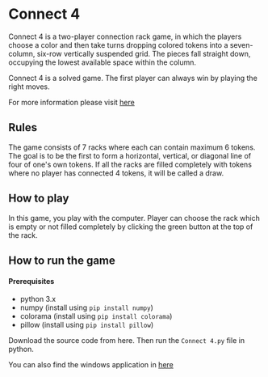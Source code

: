 # Connect 4
Connect 4 is a two-player connection rack game, in which the players choose a color and then take turns dropping colored tokens into a seven-column, six-row vertically suspended grid. The pieces fall straight down, occupying the lowest available space within the column.

Connect 4 is a solved game. The first player can always win by playing the right moves.

For more information please visit [here](https://en.wikipedia.org/wiki/Connect_Four)

## Rules
The game consists of 7 racks where each can contain maximum 6 tokens. 
The goal is to be the first to form a horizontal, vertical, or diagonal line of four of one's own tokens.
If all the racks are filled completely with tokens where no player has connected 4 tokens, it will be called a draw.

## How to play
In this game, you play with the computer.
Player can choose the rack which is empty or not filled completely by clicking the green button at the top of the rack.

## How to run the game

#### Prerequisites

* python 3.x
* numpy (install using `pip install numpy`)
* colorama (install using `pip install colorama`)
* pillow (install using `pip install pillow`)

Download the source code from here. Then run the `Connect 4.py` file in python.

You can also find the windows application in [here](https://drive.google.com/file/d/13_1ejwML6lSnQ_pa79kJqtO7D5jmK6sN/view?usp=share_link)

